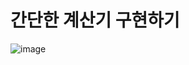 # 간단한 계산기 구현하기

![image](https://user-images.githubusercontent.com/22822369/188319783-864e6f3d-0c34-4801-9702-56681f16beb4.png)
